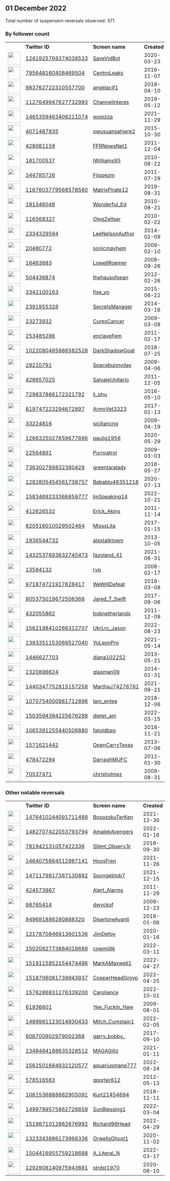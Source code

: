 
## 01 December 2022
Total number of suspension reversals observed: 371.

### By follower count
<table><tr><th></th><th align="left">Twitter ID</th><th align="left">Screen name</th>
<th align="left">Created</th><th align="left">Status</th><th align="left">Suspended</th><th align="left">Followers</th>
<tr><td><a href="https://pbs.twimg.com/profile_images/1241926401458143233/zlzR-MOo_normal.jpg"><img src="https://pbs.twimg.com/profile_images/1241926401458143233/zlzR-MOo_normal.jpg" width="40px" height="40px" align="center"/></a></td><td><a href="https://twitter.com/intent/user?user_id=1241925768374038533">1241925768374038533</a></td><td><a href="https://twitter.com/SaveVidBot">SaveVidBot</a></td><td>2020-03-23</td><td align="center"></td><td>2022-11-27</td><td>393785</td></tr>
<tr><td><a href="https://pbs.twimg.com/profile_images/795650363135291392/Yi4XDo_k_normal.jpg"><img src="https://pbs.twimg.com/profile_images/795650363135291392/Yi4XDo_k_normal.jpg" width="40px" height="40px" align="center"/></a></td><td><a href="https://twitter.com/intent/user?user_id=795648160408469504">795648160408469504</a></td><td><a href="https://twitter.com/CentroLeaks">CentroLeaks</a></td><td>2016-11-07</td><td align="center"></td><td>2022-11-16</td><td>321986</td></tr>
<tr><td><a href="https://pbs.twimg.com/profile_images/1145766756910321664/AWl1fkpe_normal.png"><img src="https://pbs.twimg.com/profile_images/1145766756910321664/AWl1fkpe_normal.png" width="40px" height="40px" align="center"/></a></td><td><a href="https://twitter.com/intent/user?user_id=983762722310557700">983762722310557700</a></td><td><a href="https://twitter.com/angelacif1">angelacif1</a></td><td>2018-04-10</td><td align="center"></td><td>2022-10-16</td><td>206980</td></tr>
<tr><td><a href="https://pbs.twimg.com/profile_images/1492581976922107908/3tQ43e33_normal.jpg"><img src="https://pbs.twimg.com/profile_images/1492581976922107908/3tQ43e33_normal.jpg" width="40px" height="40px" align="center"/></a></td><td><a href="https://twitter.com/intent/user?user_id=1127649947627732993">1127649947627732993</a></td><td><a href="https://twitter.com/ChannelInteres">ChannelInteres</a></td><td>2019-05-12</td><td align="center">🚫</td><td>2022-07-18</td><td>61663</td></tr>
<tr><td><a href="https://pbs.twimg.com/profile_images/1598765760494862336/K0xt_MSP_normal.jpg"><img src="https://pbs.twimg.com/profile_images/1598765760494862336/K0xt_MSP_normal.jpg" width="40px" height="40px" align="center"/></a></td><td><a href="https://twitter.com/intent/user?user_id=1465359463406211074">1465359463406211074</a></td><td><a href="https://twitter.com/wopizza">wopizza</a></td><td>2021-11-29</td><td align="center">🚫</td><td>2022-09-26</td><td>44201</td></tr>
<tr><td><a href="https://pbs.twimg.com/profile_images/1625497951467606018/Tu9qwLQb_normal.jpg"><img src="https://pbs.twimg.com/profile_images/1625497951467606018/Tu9qwLQb_normal.jpg" width="40px" height="40px" align="center"/></a></td><td><a href="https://twitter.com/intent/user?user_id=4071487835">4071487835</a></td><td><a href="https://twitter.com/owusuansahjere2">owusuansahjere2</a></td><td>2015-10-30</td><td align="center">👋</td><td>2022-11-24</td><td>38664</td></tr>
<tr><td><a href="https://pbs.twimg.com/profile_images/1673061660/landofthefree_normal.jpg"><img src="https://pbs.twimg.com/profile_images/1673061660/landofthefree_normal.jpg" width="40px" height="40px" align="center"/></a></td><td><a href="https://twitter.com/intent/user?user_id=428081159">428081159</a></td><td><a href="https://twitter.com/FFRNewsNet1">FFRNewsNet1</a></td><td>2011-12-04</td><td align="center"></td><td></td><td>36942</td></tr>
<tr><td><a href="https://pbs.twimg.com/profile_images/1005534851649245184/P7PuFCcm_normal.jpg"><img src="https://pbs.twimg.com/profile_images/1005534851649245184/P7PuFCcm_normal.jpg" width="40px" height="40px" align="center"/></a></td><td><a href="https://twitter.com/intent/user?user_id=181700537">181700537</a></td><td><a href="https://twitter.com/IWilliams95">IWilliams95</a></td><td>2010-08-22</td><td align="center"></td><td>2022-11-15</td><td>29567</td></tr>
<tr><td><a href="https://pbs.twimg.com/profile_images/569967508749574144/DDAySEE5_normal.jpeg"><img src="https://pbs.twimg.com/profile_images/569967508749574144/DDAySEE5_normal.jpeg" width="40px" height="40px" align="center"/></a></td><td><a href="https://twitter.com/intent/user?user_id=344785726">344785726</a></td><td><a href="https://twitter.com/Fjlopezm">Fjlopezm</a></td><td>2011-07-29</td><td align="center">🔒</td><td></td><td>23086</td></tr>
<tr><td><a href="https://pbs.twimg.com/profile_images/1664718440911781888/mugbZtsg_normal.jpg"><img src="https://pbs.twimg.com/profile_images/1664718440911781888/mugbZtsg_normal.jpg" width="40px" height="40px" align="center"/></a></td><td><a href="https://twitter.com/intent/user?user_id=1167603779568578560">1167603779568578560</a></td><td><a href="https://twitter.com/MatrixPirate12">MatrixPirate12</a></td><td>2019-08-31</td><td align="center"></td><td>2022-06-22</td><td>22551</td></tr>
<tr><td><a href="https://pbs.twimg.com/profile_images/1639964582079856640/5AoP218j_normal.jpg"><img src="https://pbs.twimg.com/profile_images/1639964582079856640/5AoP218j_normal.jpg" width="40px" height="40px" align="center"/></a></td><td><a href="https://twitter.com/intent/user?user_id=181346048">181346048</a></td><td><a href="https://twitter.com/Wonderful_Ed">Wonderful_Ed</a></td><td>2010-08-21</td><td align="center"></td><td>2022-08-25</td><td>22014</td></tr>
<tr><td><a href="https://pbs.twimg.com/profile_images/829878362696933376/BGQnhiwL_normal.jpg"><img src="https://pbs.twimg.com/profile_images/829878362696933376/BGQnhiwL_normal.jpg" width="40px" height="40px" align="center"/></a></td><td><a href="https://twitter.com/intent/user?user_id=116568327">116568327</a></td><td><a href="https://twitter.com/OlegZeltser">OlegZeltser</a></td><td>2010-02-22</td><td align="center"></td><td></td><td>21850</td></tr>
<tr><td><a href="https://pbs.twimg.com/profile_images/1077023791811883013/J2243x6c_normal.jpg"><img src="https://pbs.twimg.com/profile_images/1077023791811883013/J2243x6c_normal.jpg" width="40px" height="40px" align="center"/></a></td><td><a href="https://twitter.com/intent/user?user_id=2334329594">2334329594</a></td><td><a href="https://twitter.com/LeeNelsonAuthor">LeeNelsonAuthor</a></td><td>2014-02-09</td><td align="center"></td><td></td><td>20983</td></tr>
<tr><td><a href="https://pbs.twimg.com/profile_images/1658237476434251776/nW7HY8Od_normal.jpg"><img src="https://pbs.twimg.com/profile_images/1658237476434251776/nW7HY8Od_normal.jpg" width="40px" height="40px" align="center"/></a></td><td><a href="https://twitter.com/intent/user?user_id=20480772">20480772</a></td><td><a href="https://twitter.com/sonicmayhem">sonicmayhem</a></td><td>2009-02-10</td><td align="center"></td><td></td><td>19796</td></tr>
<tr><td><a href="https://pbs.twimg.com/profile_images/60752701/camel_normal.jpg"><img src="https://pbs.twimg.com/profile_images/60752701/camel_normal.jpg" width="40px" height="40px" align="center"/></a></td><td><a href="https://twitter.com/intent/user?user_id=16463683">16463683</a></td><td><a href="https://twitter.com/LowellRoemer">LowellRoemer</a></td><td>2008-09-26</td><td align="center"></td><td></td><td>17079</td></tr>
<tr><td><a href="https://pbs.twimg.com/profile_images/1266011370547556352/dLvmTx3A_normal.jpg"><img src="https://pbs.twimg.com/profile_images/1266011370547556352/dLvmTx3A_normal.jpg" width="40px" height="40px" align="center"/></a></td><td><a href="https://twitter.com/intent/user?user_id=504436874">504436874</a></td><td><a href="https://twitter.com/thehausofsean">thehausofsean</a></td><td>2012-02-26</td><td align="center"></td><td></td><td>16796</td></tr>
<tr><td><a href="https://pbs.twimg.com/profile_images/1540640413668855808/J493Z_82_normal.jpg"><img src="https://pbs.twimg.com/profile_images/1540640413668855808/J493Z_82_normal.jpg" width="40px" height="40px" align="center"/></a></td><td><a href="https://twitter.com/intent/user?user_id=3342100163">3342100163</a></td><td><a href="https://twitter.com/fise_yo">fise_yo</a></td><td>2015-06-22</td><td align="center"></td><td>2022-11-24</td><td>13866</td></tr>
<tr><td><a href="https://pbs.twimg.com/profile_images/1601172427404369921/pFiuP7Ut_normal.jpg"><img src="https://pbs.twimg.com/profile_images/1601172427404369921/pFiuP7Ut_normal.jpg" width="40px" height="40px" align="center"/></a></td><td><a href="https://twitter.com/intent/user?user_id=2391955328">2391955328</a></td><td><a href="https://twitter.com/SecretsManager">SecretsManager</a></td><td>2014-03-16</td><td align="center"></td><td>2022-10-10</td><td>12791</td></tr>
<tr><td><a href="https://pbs.twimg.com/profile_images/1085427628264308736/6oKYoaR0_normal.jpg"><img src="https://pbs.twimg.com/profile_images/1085427628264308736/6oKYoaR0_normal.jpg" width="40px" height="40px" align="center"/></a></td><td><a href="https://twitter.com/intent/user?user_id=23273932">23273932</a></td><td><a href="https://twitter.com/CuresCancer">CuresCancer</a></td><td>2009-03-08</td><td align="center"></td><td></td><td>12144</td></tr>
<tr><td><a href="https://pbs.twimg.com/profile_images/1246984819/feminism_normal.jpg"><img src="https://pbs.twimg.com/profile_images/1246984819/feminism_normal.jpg" width="40px" height="40px" align="center"/></a></td><td><a href="https://twitter.com/intent/user?user_id=253485286">253485286</a></td><td><a href="https://twitter.com/enclaveFem">enclaveFem</a></td><td>2011-02-17</td><td align="center"></td><td>2022-10-23</td><td>12045</td></tr>
<tr><td><a href="https://pbs.twimg.com/profile_images/1617156755682639874/oVMyJpMo_normal.jpg"><img src="https://pbs.twimg.com/profile_images/1617156755682639874/oVMyJpMo_normal.jpg" width="40px" height="40px" align="center"/></a></td><td><a href="https://twitter.com/intent/user?user_id=1022080485986582528">1022080485986582528</a></td><td><a href="https://twitter.com/DarkShadowGoat">DarkShadowGoat</a></td><td>2018-07-25</td><td align="center"></td><td></td><td>10350</td></tr>
<tr><td><a href="https://pbs.twimg.com/profile_images/1612486193026945024/idrtsm9n_normal.jpg"><img src="https://pbs.twimg.com/profile_images/1612486193026945024/idrtsm9n_normal.jpg" width="40px" height="40px" align="center"/></a></td><td><a href="https://twitter.com/intent/user?user_id=29210791">29210791</a></td><td><a href="https://twitter.com/Spacebunnyday">Spacebunnyday</a></td><td>2009-04-06</td><td align="center"></td><td></td><td>10189</td></tr>
<tr><td><a href="https://pbs.twimg.com/profile_images/952916680224763904/Y08g4Y8R_normal.jpg"><img src="https://pbs.twimg.com/profile_images/952916680224763904/Y08g4Y8R_normal.jpg" width="40px" height="40px" align="center"/></a></td><td><a href="https://twitter.com/intent/user?user_id=428657025">428657025</a></td><td><a href="https://twitter.com/SalvajeUnitario">SalvajeUnitario</a></td><td>2011-12-05</td><td align="center"></td><td></td><td>10181</td></tr>
<tr><td><a href="https://pbs.twimg.com/profile_images/1010208272064712705/PtmpMkzR_normal.jpg"><img src="https://pbs.twimg.com/profile_images/1010208272064712705/PtmpMkzR_normal.jpg" width="40px" height="40px" align="center"/></a></td><td><a href="https://twitter.com/intent/user?user_id=729837866172321792">729837866172321792</a></td><td><a href="https://twitter.com/li_phu">li_phu</a></td><td>2016-05-10</td><td align="center"></td><td></td><td>7230</td></tr>
<tr><td><a href="https://pbs.twimg.com/profile_images/1574025768463745027/GGQxDhv1_normal.jpg"><img src="https://pbs.twimg.com/profile_images/1574025768463745027/GGQxDhv1_normal.jpg" width="40px" height="40px" align="center"/></a></td><td><a href="https://twitter.com/intent/user?user_id=819747223294672897">819747223294672897</a></td><td><a href="https://twitter.com/ArmyVet3323">ArmyVet3323</a></td><td>2017-01-13</td><td align="center"></td><td>2022-10-29</td><td>6935</td></tr>
<tr><td><a href="https://pbs.twimg.com/profile_images/2917130862/46ba8e55239a016f53c3b81c0b0e4c2b_normal.jpeg"><img src="https://pbs.twimg.com/profile_images/2917130862/46ba8e55239a016f53c3b81c0b0e4c2b_normal.jpeg" width="40px" height="40px" align="center"/></a></td><td><a href="https://twitter.com/intent/user?user_id=33224816">33224816</a></td><td><a href="https://twitter.com/siciliancnq">siciliancnq</a></td><td>2009-04-19</td><td align="center"></td><td>2022-10-28</td><td>6845</td></tr>
<tr><td><a href="https://pbs.twimg.com/profile_images/1285342219306782723/wJ_sJ3PZ_normal.jpg"><img src="https://pbs.twimg.com/profile_images/1285342219306782723/wJ_sJ3PZ_normal.jpg" width="40px" height="40px" align="center"/></a></td><td><a href="https://twitter.com/intent/user?user_id=1266325027659677696">1266325027659677696</a></td><td><a href="https://twitter.com/pauljg1956">pauljg1956</a></td><td>2020-05-29</td><td align="center"></td><td>2022-10-08</td><td>6815</td></tr>
<tr><td><a href="https://pbs.twimg.com/profile_images/1047494375910133762/isgIK1t6_normal.jpg"><img src="https://pbs.twimg.com/profile_images/1047494375910133762/isgIK1t6_normal.jpg" width="40px" height="40px" align="center"/></a></td><td><a href="https://twitter.com/intent/user?user_id=22564891">22564891</a></td><td><a href="https://twitter.com/Purrpatrol">Purrpatrol</a></td><td>2009-03-03</td><td align="center"></td><td>2022-02-13</td><td>6192</td></tr>
<tr><td><a href="https://pbs.twimg.com/profile_images/736305177486069760/MzKTu7Ri_normal.jpg"><img src="https://pbs.twimg.com/profile_images/736305177486069760/MzKTu7Ri_normal.jpg" width="40px" height="40px" align="center"/></a></td><td><a href="https://twitter.com/intent/user?user_id=736302789832380428">736302789832380428</a></td><td><a href="https://twitter.com/greentaralady">greentaralady</a></td><td>2016-05-27</td><td align="center"></td><td>2022-05-04</td><td>6080</td></tr>
<tr><td><a href="https://pbs.twimg.com/profile_images/1349879237843542024/YoL1oiIx_normal.jpg"><img src="https://pbs.twimg.com/profile_images/1349879237843542024/YoL1oiIx_normal.jpg" width="40px" height="40px" align="center"/></a></td><td><a href="https://twitter.com/intent/user?user_id=1282805454561738757">1282805454561738757</a></td><td><a href="https://twitter.com/Babablu48351218">Babablu48351218</a></td><td>2020-07-13</td><td align="center"></td><td>2022-10-29</td><td>5557</td></tr>
<tr><td><a href="https://pbs.twimg.com/profile_images/1638663651161784320/JDVIfRkI_normal.jpg"><img src="https://pbs.twimg.com/profile_images/1638663651161784320/JDVIfRkI_normal.jpg" width="40px" height="40px" align="center"/></a></td><td><a href="https://twitter.com/intent/user?user_id=1583469233366859777">1583469233366859777</a></td><td><a href="https://twitter.com/ImSpeaking14">ImSpeaking14</a></td><td>2022-10-21</td><td align="center"></td><td>2022-11-11</td><td>5530</td></tr>
<tr><td><a href="https://pbs.twimg.com/profile_images/1600081235426086912/Za96xMbg_normal.jpg"><img src="https://pbs.twimg.com/profile_images/1600081235426086912/Za96xMbg_normal.jpg" width="40px" height="40px" align="center"/></a></td><td><a href="https://twitter.com/intent/user?user_id=412626532">412626532</a></td><td><a href="https://twitter.com/Erick_Akins">Erick_Akins</a></td><td>2011-11-14</td><td align="center"></td><td></td><td>5340</td></tr>
<tr><td><a href="https://pbs.twimg.com/profile_images/1347587647439425536/RlKi40IH_normal.jpg"><img src="https://pbs.twimg.com/profile_images/1347587647439425536/RlKi40IH_normal.jpg" width="40px" height="40px" align="center"/></a></td><td><a href="https://twitter.com/intent/user?user_id=820516010029502464">820516010029502464</a></td><td><a href="https://twitter.com/MissxLita">MissxLita</a></td><td>2017-01-15</td><td align="center"></td><td></td><td>5156</td></tr>
<tr><td><a href="https://pbs.twimg.com/profile_images/1370132796103004164/R5ErawgP_normal.jpg"><img src="https://pbs.twimg.com/profile_images/1370132796103004164/R5ErawgP_normal.jpg" width="40px" height="40px" align="center"/></a></td><td><a href="https://twitter.com/intent/user?user_id=1936544732">1936544732</a></td><td><a href="https://twitter.com/aIextalktoem">aIextalktoem</a></td><td>2013-10-05</td><td align="center"></td><td></td><td>5131</td></tr>
<tr><td><a href="https://pbs.twimg.com/profile_images/1666830462793265153/pXQrwVQn_normal.jpg"><img src="https://pbs.twimg.com/profile_images/1666830462793265153/pXQrwVQn_normal.jpg" width="40px" height="40px" align="center"/></a></td><td><a href="https://twitter.com/intent/user?user_id=1432537693632745473">1432537693632745473</a></td><td><a href="https://twitter.com/fazoland_41">fazoland_41</a></td><td>2021-08-31</td><td align="center"></td><td>2022-11-08</td><td>5037</td></tr>
<tr><td><a href="https://pbs.twimg.com/profile_images/1291068724846268416/6ixTrow0_normal.jpg"><img src="https://pbs.twimg.com/profile_images/1291068724846268416/6ixTrow0_normal.jpg" width="40px" height="40px" align="center"/></a></td><td><a href="https://twitter.com/intent/user?user_id=13584132">13584132</a></td><td><a href="https://twitter.com/rvp">rvp</a></td><td>2008-02-17</td><td align="center"></td><td>2022-11-23</td><td>4947</td></tr>
<tr><td><a href="https://pbs.twimg.com/profile_images/1404202282078638084/UllJtVdz_normal.jpg"><img src="https://pbs.twimg.com/profile_images/1404202282078638084/UllJtVdz_normal.jpg" width="40px" height="40px" align="center"/></a></td><td><a href="https://twitter.com/intent/user?user_id=971874721917628417">971874721917628417</a></td><td><a href="https://twitter.com/WeWillDefeat">WeWillDefeat</a></td><td>2018-03-08</td><td align="center"></td><td>2022-10-29</td><td>4512</td></tr>
<tr><td><a href="https://pbs.twimg.com/profile_images/1598221908759257089/85dF5OBj_normal.jpg"><img src="https://pbs.twimg.com/profile_images/1598221908759257089/85dF5OBj_normal.jpg" width="40px" height="40px" align="center"/></a></td><td><a href="https://twitter.com/intent/user?user_id=905375019672506368">905375019672506368</a></td><td><a href="https://twitter.com/Jared_T_Swift">Jared_T_Swift</a></td><td>2017-09-06</td><td align="center"></td><td></td><td>4201</td></tr>
<tr><td><a href="https://pbs.twimg.com/profile_images/1597786106271088640/NZsGNTpq_normal.jpg"><img src="https://pbs.twimg.com/profile_images/1597786106271088640/NZsGNTpq_normal.jpg" width="40px" height="40px" align="center"/></a></td><td><a href="https://twitter.com/intent/user?user_id=432055862">432055862</a></td><td><a href="https://twitter.com/bobnetherlands">bobnetherlands</a></td><td>2011-12-09</td><td align="center"></td><td>2022-11-08</td><td>4153</td></tr>
<tr><td><a href="https://pbs.twimg.com/profile_images/1661390600736784387/RCVm6_Bl_normal.jpg"><img src="https://pbs.twimg.com/profile_images/1661390600736784387/RCVm6_Bl_normal.jpg" width="40px" height="40px" align="center"/></a></td><td><a href="https://twitter.com/intent/user?user_id=1562198410266312707">1562198410266312707</a></td><td><a href="https://twitter.com/UkrLrc_Jason">UkrLrc_Jason</a></td><td>2022-08-23</td><td align="center"></td><td>2022-11-26</td><td>3709</td></tr>
<tr><td><a href="https://pbs.twimg.com/profile_images/1596907293685293056/EIQ6e0cD_normal.jpg"><img src="https://pbs.twimg.com/profile_images/1596907293685293056/EIQ6e0cD_normal.jpg" width="40px" height="40px" align="center"/></a></td><td><a href="https://twitter.com/intent/user?user_id=1393351153069527040">1393351153069527040</a></td><td><a href="https://twitter.com/YoLeonPro">YoLeonPro</a></td><td>2021-05-14</td><td align="center"></td><td>2022-09-05</td><td>3561</td></tr>
<tr><td><a href="https://pbs.twimg.com/profile_images/844388760494247939/VvYeQjey_normal.jpg"><img src="https://pbs.twimg.com/profile_images/844388760494247939/VvYeQjey_normal.jpg" width="40px" height="40px" align="center"/></a></td><td><a href="https://twitter.com/intent/user?user_id=1446627703">1446627703</a></td><td><a href="https://twitter.com/diana102252">diana102252</a></td><td>2013-05-21</td><td align="center"></td><td></td><td>3465</td></tr>
<tr><td><a href="https://pbs.twimg.com/profile_images/1598380959874879506/0PPKxSGX_normal.jpg"><img src="https://pbs.twimg.com/profile_images/1598380959874879506/0PPKxSGX_normal.jpg" width="40px" height="40px" align="center"/></a></td><td><a href="https://twitter.com/intent/user?user_id=2320896624">2320896624</a></td><td><a href="https://twitter.com/glasman09">glasman09</a></td><td>2014-01-31</td><td align="center"></td><td></td><td>3410</td></tr>
<tr><td><a href="https://pbs.twimg.com/profile_images/1508150842481733641/KZMpxxA6_normal.jpg"><img src="https://pbs.twimg.com/profile_images/1508150842481733641/KZMpxxA6_normal.jpg" width="40px" height="40px" align="center"/></a></td><td><a href="https://twitter.com/intent/user?user_id=1440347752815157258">1440347752815157258</a></td><td><a href="https://twitter.com/MarthaJ74276781">MarthaJ74276781</a></td><td>2021-09-21</td><td align="center"></td><td>2022-11-28</td><td>3211</td></tr>
<tr><td><a href="https://pbs.twimg.com/profile_images/1611170833661136897/WGYc6Kan_normal.jpg"><img src="https://pbs.twimg.com/profile_images/1611170833661136897/WGYc6Kan_normal.jpg" width="40px" height="40px" align="center"/></a></td><td><a href="https://twitter.com/intent/user?user_id=1070754000981712896">1070754000981712896</a></td><td><a href="https://twitter.com/Iam_entee">Iam_entee</a></td><td>2018-12-06</td><td align="center"></td><td>2022-10-13</td><td>3209</td></tr>
<tr><td><a href="https://pbs.twimg.com/profile_images/1645391548618616833/Snl6F4vZ_normal.jpg"><img src="https://pbs.twimg.com/profile_images/1645391548618616833/Snl6F4vZ_normal.jpg" width="40px" height="40px" align="center"/></a></td><td><a href="https://twitter.com/intent/user?user_id=1503594394225676288">1503594394225676288</a></td><td><a href="https://twitter.com/dieter_am">dieter_am</a></td><td>2022-03-15</td><td align="center">🚫</td><td>2022-11-01</td><td>3196</td></tr>
<tr><td><a href="https://pbs.twimg.com/profile_images/1068354166609854464/wjVSXVQf_normal.jpg"><img src="https://pbs.twimg.com/profile_images/1068354166609854464/wjVSXVQf_normal.jpg" width="40px" height="40px" align="center"/></a></td><td><a href="https://twitter.com/intent/user?user_id=1065391255440506880">1065391255440506880</a></td><td><a href="https://twitter.com/fatoldbag">fatoldbag</a></td><td>2018-11-21</td><td align="center"></td><td></td><td>3185</td></tr>
<tr><td><a href="https://pbs.twimg.com/profile_images/461586644269690880/VxIeF6dB_normal.png"><img src="https://pbs.twimg.com/profile_images/461586644269690880/VxIeF6dB_normal.png" width="40px" height="40px" align="center"/></a></td><td><a href="https://twitter.com/intent/user?user_id=1571621442">1571621442</a></td><td><a href="https://twitter.com/OpenCarryTexas">OpenCarryTexas</a></td><td>2013-07-06</td><td align="center"></td><td></td><td>3114</td></tr>
<tr><td><a href="https://pbs.twimg.com/profile_images/920735540080766976/WsNaQ3Mc_normal.jpg"><img src="https://pbs.twimg.com/profile_images/920735540080766976/WsNaQ3Mc_normal.jpg" width="40px" height="40px" align="center"/></a></td><td><a href="https://twitter.com/intent/user?user_id=478472294">478472294</a></td><td><a href="https://twitter.com/DarraghMUFC">DarraghMUFC</a></td><td>2012-01-30</td><td align="center">🔒</td><td></td><td>2847</td></tr>
<tr><td><a href="https://pbs.twimg.com/profile_images/950189406828285952/ZCAlh1x__normal.jpg"><img src="https://pbs.twimg.com/profile_images/950189406828285952/ZCAlh1x__normal.jpg" width="40px" height="40px" align="center"/></a></td><td><a href="https://twitter.com/intent/user?user_id=70537471">70537471</a></td><td><a href="https://twitter.com/chrisholmez">chrisholmez</a></td><td>2009-08-31</td><td align="center"></td><td></td><td>2785</td></tr>
</table>

### Other notable reversals
<table><tr><th></th><th align="left">Twitter ID</th><th align="left">Screen name</th>
<th align="left">Created</th><th align="left">Status</th><th align="left">Suspended</th><th align="left">Followers</th>
<tr><td><a href="https://pbs.twimg.com/profile_images/1539074221753520128/nPbze3Z7_normal.jpg"><img src="https://pbs.twimg.com/profile_images/1539074221753520128/nPbze3Z7_normal.jpg" width="40px" height="40px" align="center"/></a></td><td><a href="https://twitter.com/intent/user?user_id=1476410244091711488">1476410244091711488</a></td><td><a href="https://twitter.com/BosozokuTerKen">BosozokuTerKen</a></td><td>2021-12-30</td><td align="center">🚫</td><td>2022-07-24</td><td>2591</td></tr>
<tr><td><a href="https://pbs.twimg.com/profile_images/1483601431890644992/belSXgVM_normal.jpg"><img src="https://pbs.twimg.com/profile_images/1483601431890644992/belSXgVM_normal.jpg" width="40px" height="40px" align="center"/></a></td><td><a href="https://twitter.com/intent/user?user_id=1482707422053793794">1482707422053793794</a></td><td><a href="https://twitter.com/AmalekAvengers">AmalekAvengers</a></td><td>2022-01-16</td><td align="center">🚫</td><td>2022-11-06</td><td>235</td></tr>
<tr><td><a href="https://abs.twimg.com/sticky/default_profile_images/default_profile_normal.png"><img src="https://abs.twimg.com/sticky/default_profile_images/default_profile_normal.png" width="40px" height="40px" align="center"/></a></td><td><a href="https://twitter.com/intent/user?user_id=781942131057422336">781942131057422336</a></td><td><a href="https://twitter.com/Silent_Observ3r">Silent_Observ3r</a></td><td>2016-09-30</td><td align="center"></td><td>2022-11-14</td><td>161</td></tr>
<tr><td><a href="https://pbs.twimg.com/profile_images/1529485270931865600/9iWHoRL1_normal.jpg"><img src="https://pbs.twimg.com/profile_images/1529485270931865600/9iWHoRL1_normal.jpg" width="40px" height="40px" align="center"/></a></td><td><a href="https://twitter.com/intent/user?user_id=1464075664512987141">1464075664512987141</a></td><td><a href="https://twitter.com/HoosFren">HoosFren</a></td><td>2021-11-26</td><td align="center">👋</td><td>2022-11-14</td><td>205</td></tr>
<tr><td><a href="https://pbs.twimg.com/profile_images/1542710715957518341/vvnx99UN_normal.jpg"><img src="https://pbs.twimg.com/profile_images/1542710715957518341/vvnx99UN_normal.jpg" width="40px" height="40px" align="center"/></a></td><td><a href="https://twitter.com/intent/user?user_id=1471179817387130882">1471179817387130882</a></td><td><a href="https://twitter.com/Spongeblob7">Spongeblob7</a></td><td>2021-12-15</td><td align="center"></td><td>2022-07-08</td><td>468</td></tr>
<tr><td><a href="https://pbs.twimg.com/profile_images/1641729382078205952/zijZ1eXI_normal.jpg"><img src="https://pbs.twimg.com/profile_images/1641729382078205952/zijZ1eXI_normal.jpg" width="40px" height="40px" align="center"/></a></td><td><a href="https://twitter.com/intent/user?user_id=424573967">424573967</a></td><td><a href="https://twitter.com/Alert_Alarms">Alert_Alarms</a></td><td>2011-11-29</td><td align="center"></td><td>2022-12-01</td><td>154</td></tr>
<tr><td><a href="https://pbs.twimg.com/profile_images/1660916169/PhotoChooser-eab25a6a-69e2-415a-ad72-2c75ec34cd93_normal.jpg"><img src="https://pbs.twimg.com/profile_images/1660916169/PhotoChooser-eab25a6a-69e2-415a-ad72-2c75ec34cd93_normal.jpg" width="40px" height="40px" align="center"/></a></td><td><a href="https://twitter.com/intent/user?user_id=98765414">98765414</a></td><td><a href="https://twitter.com/dwyckof">dwyckof</a></td><td>2009-12-23</td><td align="center"></td><td>2022-10-29</td><td>1627</td></tr>
<tr><td><a href="https://pbs.twimg.com/profile_images/1660041337725501440/syhkLKT9_normal.jpg"><img src="https://pbs.twimg.com/profile_images/1660041337725501440/syhkLKT9_normal.jpg" width="40px" height="40px" align="center"/></a></td><td><a href="https://twitter.com/intent/user?user_id=949691886280888320">949691886280888320</a></td><td><a href="https://twitter.com/DisertoreAvanti">DisertoreAvanti</a></td><td>2018-01-06</td><td align="center"></td><td>2022-11-07</td><td>1158</td></tr>
<tr><td><a href="https://pbs.twimg.com/profile_images/1217871082297925633/leNnUU6Y_normal.jpg"><img src="https://pbs.twimg.com/profile_images/1217871082297925633/leNnUU6Y_normal.jpg" width="40px" height="40px" align="center"/></a></td><td><a href="https://twitter.com/intent/user?user_id=1217870846913601536">1217870846913601536</a></td><td><a href="https://twitter.com/JimDefoy">JimDefoy</a></td><td>2020-01-16</td><td align="center"></td><td>2022-10-20</td><td>1480</td></tr>
<tr><td><a href="https://pbs.twimg.com/profile_images/1502083667300130819/0xmd1uvd_normal.jpg"><img src="https://pbs.twimg.com/profile_images/1502083667300130819/0xmd1uvd_normal.jpg" width="40px" height="40px" align="center"/></a></td><td><a href="https://twitter.com/intent/user?user_id=1502082773884018689">1502082773884018689</a></td><td><a href="https://twitter.com/cowmiillk">cowmiillk</a></td><td>2022-03-11</td><td align="center">🔒</td><td>2022-11-14</td><td>0</td></tr>
<tr><td><a href="https://pbs.twimg.com/profile_images/1519886344700325889/1ojuquwM_normal.jpg"><img src="https://pbs.twimg.com/profile_images/1519886344700325889/1ojuquwM_normal.jpg" width="40px" height="40px" align="center"/></a></td><td><a href="https://twitter.com/intent/user?user_id=1519115852154474496">1519115852154474496</a></td><td><a href="https://twitter.com/MarkAMaxwell1">MarkAMaxwell1</a></td><td>2022-04-27</td><td align="center"></td><td>2022-10-29</td><td>1642</td></tr>
<tr><td><a href="https://pbs.twimg.com/profile_images/1518706435391049728/2nGcR14E_normal.jpg"><img src="https://pbs.twimg.com/profile_images/1518706435391049728/2nGcR14E_normal.jpg" width="40px" height="40px" align="center"/></a></td><td><a href="https://twitter.com/intent/user?user_id=1518706081739943937">1518706081739943937</a></td><td><a href="https://twitter.com/CopperHeadGroyp">CopperHeadGroyp</a></td><td>2022-04-25</td><td align="center"></td><td>2022-06-14</td><td>269</td></tr>
<tr><td><a href="https://pbs.twimg.com/profile_images/1577335971712217089/vyci9fGl_normal.jpg"><img src="https://pbs.twimg.com/profile_images/1577335971712217089/vyci9fGl_normal.jpg" width="40px" height="40px" align="center"/></a></td><td><a href="https://twitter.com/intent/user?user_id=1576286831276339200">1576286831276339200</a></td><td><a href="https://twitter.com/Caroliance">Caroliance</a></td><td>2022-10-01</td><td align="center">👋</td><td>2022-11-27</td><td>240</td></tr>
<tr><td><a href="https://pbs.twimg.com/profile_images/1412985184862052359/s5sj6B2s_normal.jpg"><img src="https://pbs.twimg.com/profile_images/1412985184862052359/s5sj6B2s_normal.jpg" width="40px" height="40px" align="center"/></a></td><td><a href="https://twitter.com/intent/user?user_id=61936601">61936601</a></td><td><a href="https://twitter.com/Yee_Fuckin_Haw">Yee_Fuckin_Haw</a></td><td>2009-08-01</td><td align="center"></td><td>2022-09-28</td><td>43</td></tr>
<tr><td><a href="https://pbs.twimg.com/profile_images/1497590125768982532/5o8kziEt_normal.jpg"><img src="https://pbs.twimg.com/profile_images/1497590125768982532/5o8kziEt_normal.jpg" width="40px" height="40px" align="center"/></a></td><td><a href="https://twitter.com/intent/user?user_id=1489981123014930433">1489981123014930433</a></td><td><a href="https://twitter.com/Mitch_Cumstain1">Mitch_Cumstain1</a></td><td>2022-02-05</td><td align="center"></td><td>2022-11-07</td><td>38</td></tr>
<tr><td><a href="https://pbs.twimg.com/profile_images/1492654049405161475/g7WjBs58_normal.jpg"><img src="https://pbs.twimg.com/profile_images/1492654049405161475/g7WjBs58_normal.jpg" width="40px" height="40px" align="center"/></a></td><td><a href="https://twitter.com/intent/user?user_id=906700902979002368">906700902979002368</a></td><td><a href="https://twitter.com/garry_bobby_">garry_bobby_</a></td><td>2017-09-10</td><td align="center"></td><td>2022-11-15</td><td>741</td></tr>
<tr><td><a href="https://pbs.twimg.com/profile_images/1349322001060679681/DeT1dBu3_normal.jpg"><img src="https://pbs.twimg.com/profile_images/1349322001060679681/DeT1dBu3_normal.jpg" width="40px" height="40px" align="center"/></a></td><td><a href="https://twitter.com/intent/user?user_id=1348484188635328512">1348484188635328512</a></td><td><a href="https://twitter.com/MAGAGlitz">MAGAGlitz</a></td><td>2021-01-11</td><td align="center"></td><td>2022-10-29</td><td>2120</td></tr>
<tr><td><a href="https://pbs.twimg.com/profile_images/1598319022088589315/VmcYfn3m_normal.jpg"><img src="https://pbs.twimg.com/profile_images/1598319022088589315/VmcYfn3m_normal.jpg" width="40px" height="40px" align="center"/></a></td><td><a href="https://twitter.com/intent/user?user_id=1562501684932120577">1562501684932120577</a></td><td><a href="https://twitter.com/aquariusmane777">aquariusmane777</a></td><td>2022-08-24</td><td align="center">👋</td><td>2022-12-05</td><td>223</td></tr>
<tr><td><a href="https://pbs.twimg.com/profile_images/1511849726953545737/PVAmk6PV_normal.jpg"><img src="https://pbs.twimg.com/profile_images/1511849726953545737/PVAmk6PV_normal.jpg" width="40px" height="40px" align="center"/></a></td><td><a href="https://twitter.com/intent/user?user_id=578516563">578516563</a></td><td><a href="https://twitter.com/gporter812">gporter812</a></td><td>2012-05-13</td><td align="center"></td><td>2022-10-18</td><td>441</td></tr>
<tr><td><a href="https://pbs.twimg.com/profile_images/1061538611353464832/-r0GuzNP_normal.jpg"><img src="https://pbs.twimg.com/profile_images/1061538611353464832/-r0GuzNP_normal.jpg" width="40px" height="40px" align="center"/></a></td><td><a href="https://twitter.com/intent/user?user_id=1061536888882905091">1061536888882905091</a></td><td><a href="https://twitter.com/Kurt21454694">Kurt21454694</a></td><td>2018-11-11</td><td align="center"></td><td>2022-11-07</td><td>111</td></tr>
<tr><td><a href="https://pbs.twimg.com/profile_images/1567492433302388739/iD2jPUjP_normal.jpg"><img src="https://pbs.twimg.com/profile_images/1567492433302388739/iD2jPUjP_normal.jpg" width="40px" height="40px" align="center"/></a></td><td><a href="https://twitter.com/intent/user?user_id=1499799575862726659">1499799575862726659</a></td><td><a href="https://twitter.com/SunBlessing1">SunBlessing1</a></td><td>2022-03-04</td><td align="center">👋</td><td>2022-09-20</td><td>84</td></tr>
<tr><td><a href="https://pbs.twimg.com/profile_images/1616948345301307392/UAE_k9hp_normal.jpg"><img src="https://pbs.twimg.com/profile_images/1616948345301307392/UAE_k9hp_normal.jpg" width="40px" height="40px" align="center"/></a></td><td><a href="https://twitter.com/intent/user?user_id=1519871012862676992">1519871012862676992</a></td><td><a href="https://twitter.com/Richard96Head">Richard96Head</a></td><td>2022-04-29</td><td align="center"></td><td>2022-11-29</td><td>1254</td></tr>
<tr><td><a href="https://pbs.twimg.com/profile_images/1323344763068710912/43d647AZ_normal.jpg"><img src="https://pbs.twimg.com/profile_images/1323344763068710912/43d647AZ_normal.jpg" width="40px" height="40px" align="center"/></a></td><td><a href="https://twitter.com/intent/user?user_id=1323343886173966336">1323343886173966336</a></td><td><a href="https://twitter.com/OrwellsGhost1">OrwellsGhost1</a></td><td>2020-11-02</td><td align="center"></td><td>2022-10-20</td><td>324</td></tr>
<tr><td><a href="https://pbs.twimg.com/profile_images/1505329816148783105/3vebWSTU_normal.jpg"><img src="https://pbs.twimg.com/profile_images/1505329816148783105/3vebWSTU_normal.jpg" width="40px" height="40px" align="center"/></a></td><td><a href="https://twitter.com/intent/user?user_id=1504416955759218688">1504416955759218688</a></td><td><a href="https://twitter.com/A_Literal_N">A_Literal_N</a></td><td>2022-03-17</td><td align="center"></td><td>2022-11-08</td><td>11</td></tr>
<tr><td><a href="https://pbs.twimg.com/profile_images/1598934120247148544/6SLVzCBm_normal.jpg"><img src="https://pbs.twimg.com/profile_images/1598934120247148544/6SLVzCBm_normal.jpg" width="40px" height="40px" align="center"/></a></td><td><a href="https://twitter.com/intent/user?user_id=1292908140975943681">1292908140975943681</a></td><td><a href="https://twitter.com/strdst1970">strdst1970</a></td><td>2020-08-10</td><td align="center"></td><td>2022-10-07</td><td>266</td></tr>
</table>
